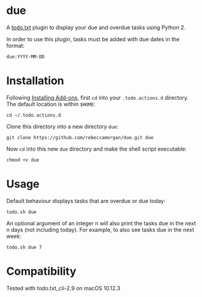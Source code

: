 # due
A [todo.txt](http://todotxt.com/) plugin to display your due and overdue tasks using Python 2.

In order to use this plugin, tasks must be added with due dates in the format:
```
due:YYYY-MM-DD
```

# Installation

Following [Installing Add-ons](https://github.com/ginatrapani/todo.txt-cli/wiki/Creating-and-Installing-Add-ons), first `cd`
into your `.todo.actions.d` directory. The default location is within `$HOME`:
```
cd ~/.todo.actions.d
```

Clone this directory into a new directory `due`:
```
git clone https://github.com/rebeccamorgan/due.git due
```

Now `cd` into this new `due` directory and make the shell script executable:
```
chmod +x due
```

# Usage
Default behaviour displays tasks that are overdue or due today:
```
todo.sh due
```

An optional argument of an integer n will also print the tasks due in the next n days (not including today). For example, to also see tasks due in the next week:
```
todo.sh due 7
```

# Compatibility
Tested with todo.txt_cli-2.9 on macOS 10.12.3

